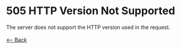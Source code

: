 # 505 HTTP Version Not Supported

The server does not support the HTTP version used in the request.
<br />
<br />
[<-- Back](../../http_codes.md)